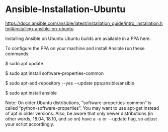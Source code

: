 # Ansible-Installation-Ubuntu
https://docs.ansible.com/ansible/latest/installation_guide/intro_installation.html#installing-ansible-on-ubuntu

Installing Ansible on Ubuntu
Ubuntu builds are available in a PPA here.

To configure the PPA on your machine and install Ansible run these commands:

$ sudo apt update

$ sudo apt install software-properties-common

$ sudo apt-add-repository --yes --update ppa:ansible/ansible

$ sudo apt install ansible



Note: On older Ubuntu distributions, “software-properties-common” is called “python-software-properties”. You may want to use apt-get instead of apt in older versions. Also, be aware that only newer distributions (in other words, 18.04, 18.10, and so on) have a -u or --update flag, so adjust your script accordingly.
